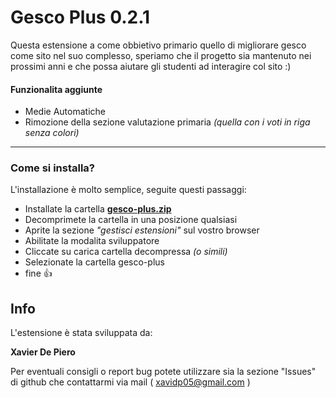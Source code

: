 # Gesco Plus 0.2.1

Questa estensione a come obbietivo primario quello di migliorare gesco come sito nel suo complesso, speriamo che il progetto sia mantenuto nei prossimi anni e che possa aiutare gli studenti ad interagire col sito :)

#### Funzionalita aggiunte
- Medie Automatiche
- Rimozione della sezione valutazione primaria *(quella con i voti in riga senza colori)*
⠀
------------
### Come si installa?

L'installazione è molto semplice, seguite questi passaggi:

- Installate la cartella **[gesco-plus.zip](https://github.com/bye-csavier/Gesco-Plus/archive/refs/heads/main.zip "gesco-plus.zip")**
- Decomprimete la cartella in una posizione qualsiasi
- Aprite la sezione *"gestisci estensioni"*  sul vostro browser
- Abilitate la modalita sviluppatore
- Cliccate su carica cartella decompressa *(o simili)*
- Selezionate la cartella gesco-plus 
- fine 👍
⠀

## Info

L'estensione è stata sviluppata da:

**Xavier De Piero**

Per eventuali consigli o report bug potete utilizzare sia la sezione "Issues" di github che contattarmi via mail ( xavidp05@gmail.com )


